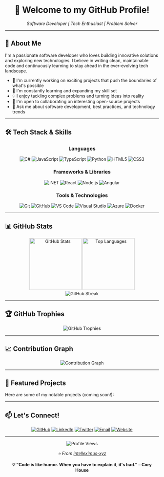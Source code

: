 <div align="center">
  <h1>👋 Welcome to my GitHub Profile!</h1>
  <p>
    <em>Software Developer | Tech Enthusiast | Problem Solver</em>
  </p>
</div>

---

## 🚀 About Me

I'm a passionate software developer who loves building innovative solutions and exploring new technologies. I believe in writing clean, maintainable code and continuously learning to stay ahead in the ever-evolving tech landscape.

- 🔭 I'm currently working on exciting projects that push the boundaries of what's possible
- 🌱 I'm constantly learning and expanding my skill set
- 💡 I enjoy tackling complex problems and turning ideas into reality
- 🤝 I'm open to collaborating on interesting open-source projects
- 💬 Ask me about software development, best practices, and technology trends

---

## 🛠️ Tech Stack & Skills

<div align="center">

### Languages
![C#](https://img.shields.io/badge/C%23-239120?style=for-the-badge&logo=c-sharp&logoColor=white)
![JavaScript](https://img.shields.io/badge/JavaScript-F7DF1E?style=for-the-badge&logo=javascript&logoColor=black)
![TypeScript](https://img.shields.io/badge/TypeScript-007ACC?style=for-the-badge&logo=typescript&logoColor=white)
![Python](https://img.shields.io/badge/Python-3776AB?style=for-the-badge&logo=python&logoColor=white)
![HTML5](https://img.shields.io/badge/HTML5-E34F26?style=for-the-badge&logo=html5&logoColor=white)
![CSS3](https://img.shields.io/badge/CSS3-1572B6?style=for-the-badge&logo=css3&logoColor=white)

### Frameworks & Libraries
![.NET](https://img.shields.io/badge/.NET-512BD4?style=for-the-badge&logo=dotnet&logoColor=white)
![React](https://img.shields.io/badge/React-20232A?style=for-the-badge&logo=react&logoColor=61DAFB)
![Node.js](https://img.shields.io/badge/Node.js-43853D?style=for-the-badge&logo=node.js&logoColor=white)
![Angular](https://img.shields.io/badge/Angular-DD0031?style=for-the-badge&logo=angular&logoColor=white)

### Tools & Technologies
![Git](https://img.shields.io/badge/Git-F05032?style=for-the-badge&logo=git&logoColor=white)
![GitHub](https://img.shields.io/badge/GitHub-100000?style=for-the-badge&logo=github&logoColor=white)
![VS Code](https://img.shields.io/badge/VS_Code-007ACC?style=for-the-badge&logo=visual-studio-code&logoColor=white)
![Visual Studio](https://img.shields.io/badge/Visual_Studio-5C2D91?style=for-the-badge&logo=visual-studio&logoColor=white)
![Azure](https://img.shields.io/badge/Azure-0089D6?style=for-the-badge&logo=microsoft-azure&logoColor=white)
![Docker](https://img.shields.io/badge/Docker-2496ED?style=for-the-badge&logo=docker&logoColor=white)

</div>

---

## 📊 GitHub Stats

<div align="center">
  <img src="https://github-readme-stats.vercel.app/api?username=intelleximus-xyz&show_icons=true&theme=radical&hide_border=true&count_private=true" alt="GitHub Stats" height="170"/>
  <img src="https://github-readme-stats.vercel.app/api/top-langs/?username=intelleximus-xyz&layout=compact&theme=radical&hide_border=true" alt="Top Languages" height="170"/>
</div>

<div align="center">
  <img src="https://github-readme-streak-stats.herokuapp.com/?user=intelleximus-xyz&theme=radical&hide_border=true" alt="GitHub Streak" />
</div>

---

## 🏆 GitHub Trophies

<div align="center">
  <img src="https://github-profile-trophy.vercel.app/?username=intelleximus-xyz&theme=radical&no-frame=true&no-bg=true&margin-w=4&row=1" alt="GitHub Trophies" />
</div>

---

## 📈 Contribution Graph

<div align="center">
  <img src="https://github-readme-activity-graph.vercel.app/graph?username=intelleximus-xyz&theme=react-dark&hide_border=true&area=true" alt="Contribution Graph" />
</div>

---

## 🌟 Featured Projects

Here are some of my notable projects (coming soon!):

<!-- 
Add your featured projects here, for example:

### 🔹 [Project Name](link-to-repo)
Brief description of what this project does and technologies used.

### 🔹 [Another Project](link-to-repo)
Brief description of what this project does and technologies used.
-->

---

## 📫 Let's Connect!

<div align="center">

[![GitHub](https://img.shields.io/badge/GitHub-100000?style=for-the-badge&logo=github&logoColor=white)](https://github.com/intelleximus-xyz)
[![LinkedIn](https://img.shields.io/badge/LinkedIn-0077B5?style=for-the-badge&logo=linkedin&logoColor=white)](https://linkedin.com/in/your-profile)
[![Twitter](https://img.shields.io/badge/Twitter-1DA1F2?style=for-the-badge&logo=twitter&logoColor=white)](https://twitter.com/your-handle)
[![Email](https://img.shields.io/badge/Email-D14836?style=for-the-badge&logo=gmail&logoColor=white)](mailto:your-email@example.com)
[![Website](https://img.shields.io/badge/Website-4285F4?style=for-the-badge&logo=google-chrome&logoColor=white)](https://intelleximus.xyz)

</div>

---

<div align="center">
  <img src="https://komarev.com/ghpvc/?username=intelleximus-xyz&color=blueviolet&style=flat-square&label=Profile+Views" alt="Profile Views" />
  
  <p><em>⭐️ From <a href="https://github.com/intelleximus-xyz">intelleximus-xyz</a></em></p>
  
  <p>
    <strong>💡 "Code is like humor. When you have to explain it, it's bad." – Cory House</strong>
  </p>
</div>
